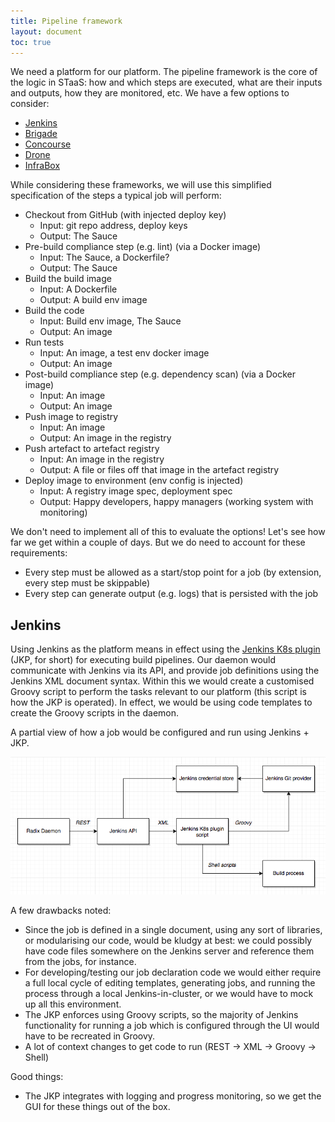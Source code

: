 ```yaml
---
title: Pipeline framework
layout: document
toc: true
---
```


We need a platform for our platform. The pipeline framework is the core of the logic in STaaS: how and which steps are executed, what are their inputs and outputs, how they are monitored, etc. We have a few options to consider:

  * [Jenkins](https://jenkins.io/)
  * [Brigade](https://github.com/azure/brigade/)
  * [Concourse](https://concourse-ci.org/)
  * [Drone](http://docs.drone.io/getting-started/)
  * [InfraBox](https://infrabox.net/)

While considering these frameworks, we will use this simplified specification of the steps a typical job will perform:

  * Checkout from GitHub (with injected deploy key)
      * Input: git repo address, deploy keys
      * Output: The Sauce
  * Pre-build compliance step (e.g. lint) (via a Docker image)
      * Input: The Sauce, a Dockerfile?
      * Output: The Sauce
  * Build the build image
      * Input: A Dockerfile
      * Output: A build env image
  * Build the code
      * Input: Build env image, The Sauce
      * Output: An image
  * Run tests
      * Input: An image, a test env docker image
      * Output: An image
  * Post-build compliance step (e.g. dependency scan) (via a Docker image)
      * Input: An image
      * Output: An image
  * Push image to registry
      * Input: An image
      * Output: An image in the registry
  * Push artefact to artefact registry
      * Input: An image in the registry
      * Output: A file or files off that image in the artefact registry
  * Deploy image to environment (env config is injected)
      * Input: A registry image spec, deployment spec
      * Output: Happy developers, happy managers (working system with monitoring)


We don't need to implement all of this to evaluate the options! Let's see how far we get within a couple of days. But we do need to account for these requirements:

  * Every step must be allowed as a start/stop point for a job (by extension, every step must be skippable)
  * Every step can generate output (e.g. logs) that is persisted with the job

## Jenkins

Using Jenkins as the platform means in effect using the [Jenkins K8s plugin](https://github.com/jenkinsci/kubernetes-plugin) (JKP, for short) for executing build pipelines. Our daemon would communicate with Jenkins via its API, and provide job definitions using the Jenkins XML document syntax. Within this we would create a customised Groovy script to perform the tasks relevant to our platform (this script is how the JKP is operated). In effect, we would be using code templates to create the Groovy scripts in the daemon.

A partial view of how a job would be configured and run using Jenkins + JKP. 

![](radix_jkp_example.png)

A few drawbacks noted:

  * Since the job is defined in a single document, using any sort of libraries, or modularising our code, would be kludgy at best: we could possibly have code files somewhere on the Jenkins server and reference them from the jobs, for instance.
  * For developing/testing our job declaration code we would either require a full local cycle of editing templates, generating jobs, and running the process through a local Jenkins-in-cluster, or we would have to mock up all this environment.
  * The JKP enforces using Groovy scripts, so the majority of Jenkins functionality for running a job which is configured through the UI would have to be recreated in Groovy.
  * A lot of context changes to get code to run (REST → XML → Groovy → Shell)

Good things:

  * The JKP integrates with logging and progress monitoring, so we get the GUI for these things out of the box.

